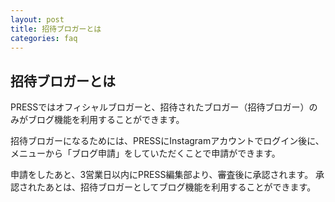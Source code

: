 ```yaml
---
layout: post
title: 招待ブロガーとは
categories: faq
---
```


## 招待ブロガーとは

PRESSではオフィシャルブロガーと、招待されたブロガー（招待ブロガー）のみがブログ機能を利用することができます。

招待ブロガーになるためには、PRESSにInstagramアカウントでログイン後に、メニューから「ブログ申請」をしていただくことで申請ができます。  

申請をしたあと、3営業日以内にPRESS編集部より、審査後に承認されます。
承認されたあとは、招待ブロガーとしてブログ機能を利用することができます。
